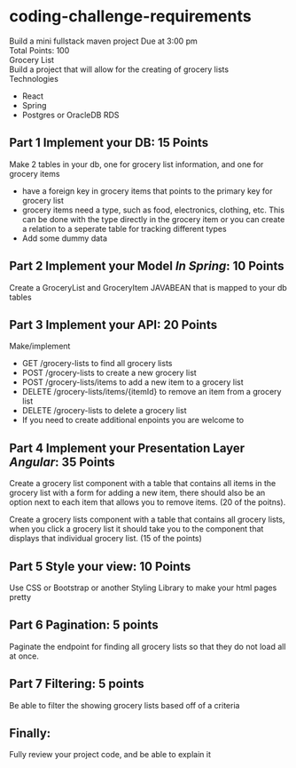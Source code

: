 # coding-challenge-requirements

Build a mini fullstack maven project Due at 3:00 pm  
Total Points: 100  
Grocery List  
Build a project that will allow for the creating of grocery lists  
Technologies
* React
* Spring
* Postgres or OracleDB RDS  
## Part 1 Implement your DB: 15 Points
Make 2 tables in your db, one for grocery list information, and one for grocery items  
* have a foreign key in grocery items that points to the primary key for grocery list
* grocery items need a type, such as food, electronics, clothing, etc. This can be done with the type directly in the grocery item or you can create a relation to a seperate table for tracking different types
* Add some dummy data
## Part 2 Implement your Model *In Spring*: 10 Points
Create a GroceryList and GroceryItem JAVABEAN that is mapped to your db tables
## Part 3 Implement your API: 20 Points
Make/implement 
* GET /grocery-lists  to find all grocery lists  
* POST /grocery-lists  to create a new grocery list
* POST /grocery-lists/items   to add a new item to a grocery list
* DELETE /grocery-lists/items/{itemId}   to remove an item from a grocery list
* DELETE /grocery-lists to delete a grocery list
* If you need to create additional enpoints you are welcome to
## Part 4 Implement your Presentation Layer *Angular*: 35 Points  
Create a grocery list component with a table that contains all items in the grocery list with a form for adding a new item, there should also be an option next to each item that allows you to remove items. (20 of the poitns).  

Create a grocery lists component with a table that contains all grocery lists, when you click a grocery list it should take you to the component that displays that individual grocery list. (15 of the points)
        
## Part 5 Style your view: 10 Points  
Use CSS or Bootstrap or another Styling Library to make your html pages pretty

## Part 6 Pagination: 5 points 
Paginate the endpoint for finding all grocery lists so that they do not load all at once.
## Part 7 Filtering: 5 points
Be able to filter the showing grocery lists based off of a criteria
## Finally:
Fully review your project code, and be able to explain it
